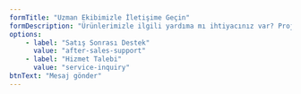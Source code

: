 ```yaml
---
formTitle: "Uzman Ekibimizle İletişime Geçin"
formDescription: "Ürünlerimizle ilgili yardıma mı ihtiyacınız var? Proje vizyonunuzu hayata geçirmeye hazır mısınız? Nasıl yardımcı olabileceğimizi konuşalım."
options:
    - label: "Satış Sonrası Destek"
      value: "after-sales-support"
    - label: "Hizmet Talebi"
      value: "service-inquiry"
btnText: "Mesaj gönder"
---
```

